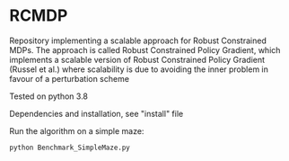 # RCMDP

Repository implementing a scalable approach for Robust Constrained MDPs. 
The approach is called Robust Constrained Policy Gradient, which implements a scalable version of Robust Constrained Policy Gradient (Russel et al.)
where scalability is due to avoiding the inner problem in favour of a perturbation scheme

Tested on python 3.8

Dependencies and installation, see "install" file


Run the algorithm on a simple maze:

``python Benchmark_SimpleMaze.py``
